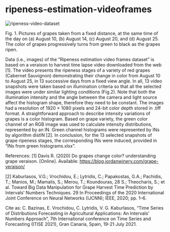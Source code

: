 # ripeness-estimation-videoframes
![ripeness-video-dataset](https://user-images.githubusercontent.com/26176656/123220888-09a81680-d4d7-11eb-827f-928bd568c786.png)

Fig. 1. Pictures of grapes taken from a fixed distance, at the same time of the day on (a) August 10, (b) August 14, (c) August 20, and (d) August 25. The color of grapes progressively turns from green to black as the grapes ripen.

Data (i.e., images) of the “Ripeness estimation video frames dataset” is based on a veraison to harvest time lapse video downloaded from the web [1]. The video presents the ripeness stages of a variety of red grapes (Cabernet Sauvignon) demonstrating their change in color from August 10 to August 25, in 13 successive days from a fixed view angle. In all, 13 video snapshots were taken based on illumination criteria so that all the selected images were under similar lighting conditions (Fig.2). Note that both the illumination intensity and the angle between the camera and light source affect the histogram shape, therefore they need to be constant. The images had a resolution of 1920 × 1080 pixels and 24-bit color depth stored in .tiff format. A straightforward approach to describe intensity variations of grapes is a color histogram. Based on grape variety, the green color channel of an RGB image was used to calculate intensity distributions, represented by an IN. Green channel histograms were represented by INs by algorithm distIN [2]. In conclusion, for the 13 selected snapshots of grape ripeness stages, the corresponding INs were induced, provided in “INs from green histograms.xlsx”.


References:
[1] Davis R. (2020) Do grapes change color? understanding grape veraison. [Online]. Available: https://blog.jordanwinery.com/grape-veraison/

[2] Kaburlasos, V.G.; Vrochidou, E.; Lytridis, C.; Papakostas, G.A.; Pachidis, T.; Manios, M.; Mamalis, S.; Merou, T.; Koundouras, 28 S.; Theocharis, S.; et al. Toward Big Data Manipulation for Grape Harvest Time Prediction by Intervals’ Numbers Techniques. 29 In Proceedings of the 2020 International Joint Conference on Neural Networks (IJCNN); IEEE, 2020; pp. 1–6.

Cite as:
C. Bazinas, E. Vrochidou, C. Lytridis, V. G. Kaburlasos, “Time Series of Distributions Forecasting in Agricultural Applications: An Intervals’ Numbers Approach”, 7th International conference on Time Series and Forecasting (ITISE 2021), Gran Canaria, Spain, 19-21 July 2021.

